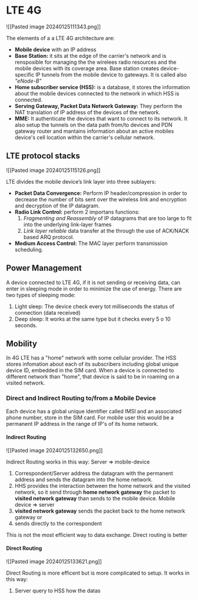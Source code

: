 # LTE 4G

![[Pasted image 20240125111343.png]]

The elements of a a LTE 4G architecture are: 
- **Mobile device** with an IP address
- **Base Station:** it sits at the edge of the carrier's network and is rensposible for managing the the wirelees radio resources and the mobile devices with its coverage area. Base station creates device-specific IP tunnels from the mobile device to gateways. It is called also *"eNode-B"*
- **Home subscriber service (HSS):**  is a database, it stores the information about the mobile devices connected to the network in which  HSS is connected. 
- **Serving Gateway, Packet Data Network Gateway:** They perform the NAT translation of IP address of the devices of the network. 
- **MME:** It authenticate the devices that want to connect to its network. It also setup the tunnels on the data path from/to devices and PDN gateway router and mantains information about an active mobiles device's cell location within the carrier's cellular network. 

## LTE protocol stacks

![[Pasted image 20240125115126.png]]

LTE divides the mobile device’s link layer into three sublayers:
- **Packet Data Convergence:**  Perform IP header/compression in order to decrease the number of bits sent over the wireless link and encryption and decryption of the IP datagram. 
- **Radio Link Control:** perform 2 importans functions: 
	1. *Fragmenting and Reassembly* of IP datagrams that are too large to fit into the underlying link-layer frames
	2. *Link layer reliable* data transfer at the  through the use of ACK/NACK based ARQ protocol. 
- **Medium Access Control:** The MAC layer perform transmission scheduling. 

## Power Management

A device connected to LTE 4G, if it is not sending or receiving data, can enter in sleeping mode in order to minimize the use of energy. 
There are two types of sleeping mode: 
1) Light sleep: The device check every tot milliseconds the status of connection (data received)
2) Deep sleep: It works at the same type but it checks every 5 o 10 seconds. 

## Mobility 

In 4G LTE has  a "home" network with some cellular provider. The HSS stores infomation about each of its subscribers including global unique device ID, embedded in the SIM card. 
When a device is connected to different network than "home", that device is said to be in roaming on a visited network. 
### Direct and Indirect Routing to/from a Mobile Device
Each device has a global unique identifier called IMSI and an associated phone number, store in the SIM card. For mobile user this would be a permanent IP address in the range of IP's of its home network. 
#### Indirect Routing

![[Pasted image 20240125132650.png]]

Indirect Routing works in this way:
Server => mobile-device
1) Correspondent/Server address the datagram with the permanent address and sends the datagram into the home network. 
2) HHS provides the interaction between the home network and the visited network, so it send through **home network gateway** the packet to **visited network gateway** than sends to the mobile device. 
Mobile device => server
1) **visited network gateway** sends the packet back to the home network gateway or 
2) sends directly to the correspondent

This is not the most efficient way to data exchange. Direct routing is better 
#### Direct Routing

![[Pasted image 20240125133621.png]]

Direct Routing is more efficent but is more complicated to setup. 
It works in this way:
1) Server query to HSS how the datas